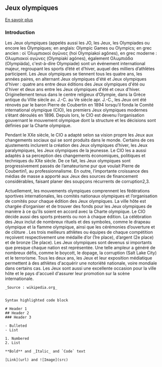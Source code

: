 ## Jeux olympiques
[En savoir plus](Page2.md)

### Introduction

Les Jeux olympiques (appelés aussi les JO, les Jeux, les Olympiades ou encore les Olympiques; en anglais: Olympic Games ou Olympics; en grec ancien : οἱ Ὀλυμπιακοὶ ἀγῶνες (hoi Olympiakoì agônes), en grec moderne : Ολυμπιακοί αγώνες (Olympiakí agónes), également Oλυμπιάδα (Olympiáda), c'est-à-dire Olympiade) sont un événement international majeur, regroupant les sports d’été et d’hiver, auquel des milliers d’athlètes participent. Les Jeux olympiques se tiennent tous les quatre ans, les années paires, en alternant Jeux olympiques d'été et Jeux olympiques d'hiver : quatre ans entre deux éditions des Jeux olympiques d'été ou d'hiver et deux ans entre les Jeux olympiques d'été et ceux d'hiver. Originellement tenus dans le centre religieux d’Olympie, dans la Grèce antique du VIIIe siècle av. J.-C. au Ve siècle apr. J.-C., les Jeux ont été rénovés par le baron Pierre de Coubertin en 1894 lorsqu’il fonda le Comité international olympique (CIO), les premiers Jeux olympiques modernes s’étant déroulés en 1896. Depuis lors, le CIO est devenu l’organisation gouvernant le mouvement olympique dont la structure et les décisions sont définies par la Charte olympique.

Pendant le XXe siècle, le CIO a adapté selon sa vision propre les Jeux aux changements sociaux qui se sont produits dans le monde. Certains de ces ajustements inclurent la création des Jeux olympiques d’hiver, les Jeux paralympiques, les Jeux olympiques de la jeunesse. Le CIO les a aussi adaptés à sa perception des changements économiques, politiques et techniques du XXe siècle. De ce fait, les Jeux olympiques sont progressivement passés de l’amateurisme pur que voulait Pierre de Coubertin1, au professionnalisme. En outre, l’importante croissance des médias de masse a apporté aux Jeux des sources de financement considérables, faisant planer des soupçons récurrents de corruption2,3.

Actuellement, les mouvements olympiques comprennent les fédérations sportives internationales, les comités nationaux olympiques et l’organisation de comités pour chaque édition des Jeux olympiques. La ville hôte est chargée d’organiser et de trouver des fonds pour les Jeux olympiques de manière à ce qu’ils soient en accord avec la Charte olympique. Le CIO décide aussi des sports présents ou non à chaque édition. La célébration des Jeux inclut de nombreux rituels et des symboles, comme le drapeau olympique et la flamme olympique, ainsi que les cérémonies d’ouverture et de clôture . Les trois meilleurs athlètes ou équipes de chaque compétition reçoivent respectivement une médaille d’or (1re place), d’argent (2e place) et de bronze (3e place). Les Jeux olympiques sont devenus si importants que presque chaque nation est représentée. Une telle ampleur a généré de nombreux défis, comme le boycott, le dopage, la corruption (Salt Lake City) et le terrorisme. Tous les deux ans, les Jeux et leur exposition médiatique permettent à des athlètes d'acquérir une notoriété nationale, voire mondiale dans certains cas. Les Jeux sont aussi une excellente occasion pour la ville hôte et le pays d'accueil d'assurer leur promotion sur la scène internationale.
```
_Source : wikipedia.org_


Syntax highlighted code block

# Header 1
## Header 2
### Header 3

- Bulleted
- List

1. Numbered
2. List

**Bold** and _Italic_ and `Code` text

[Link](url) and ![Image](src)
```
